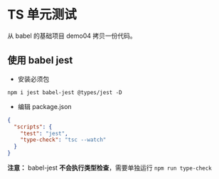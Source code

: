 # TS 单元测试

从 babel 的基础项目 demo04 拷贝一份代码。

## 使用 babel jest

- 安装必须包

```shell
npm i jest babel-jest @types/jest -D
```

- 编辑 package.json

```json
{
  "scripts": {
    "test": "jest",
    "type-check": "tsc --watch"
  }
}
```

**注意：**
babel-jest **不会执行类型检查**，需要单独运行 `npm run type-check`
